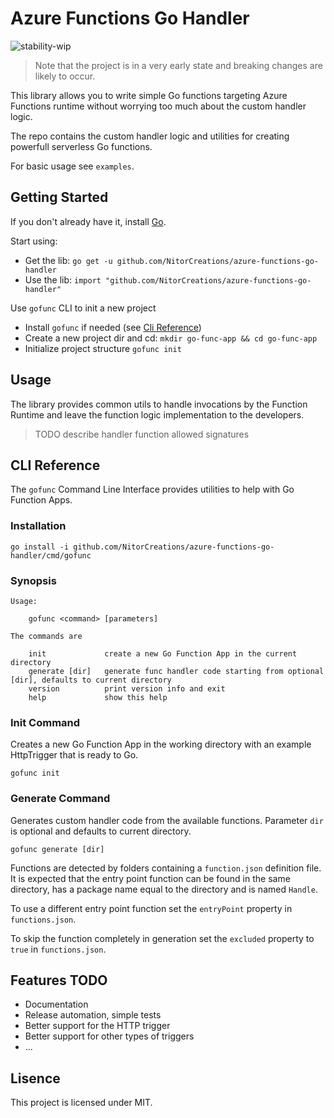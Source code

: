 # Azure Functions Go Handler

![stability-wip](https://img.shields.io/badge/stability-wip-lightgrey.svg)

> Note that the project is in a very early state and breaking changes are likely to occur.

This library allows you to write simple Go functions targeting Azure Functions
runtime without worrying too much about the custom handler logic.

The repo contains the custom handler logic and utilities for creating powerfull
serverless Go functions.

For basic usage see `examples`.

## Getting Started

If you don't already have it, install [Go](https://go.dev/dl/).

Start using:

- Get the lib: `go get -u github.com/NitorCreations/azure-functions-go-handler`
- Use the lib: `import "github.com/NitorCreations/azure-functions-go-handler"`

Use `gofunc` CLI to init a new project

- Install `gofunc` if needed (see [Cli Reference](#cli-reference))
- Create a new project dir and cd: `mkdir go-func-app && cd go-func-app`
- Initialize project structure `gofunc init`

## Usage

The library provides common utils to handle invocations by the Function Runtime and leave the function logic implementation to the developers.

> TODO describe handler function allowed signatures

## CLI Reference

The `gofunc` Command Line Interface provides utilities to help with Go Function Apps.

### Installation

```shell
go install -i github.com/NitorCreations/azure-functions-go-handler/cmd/gofunc
```

### Synopsis

```
Usage:

    gofunc <command> [parameters]

The commands are

    init             create a new Go Function App in the current directory
    generate [dir]   generate func handler code starting from optional [dir], defaults to current directory
    version          print version info and exit
    help             show this help
```

### Init Command

Creates a new Go Function App in the working directory with an example HttpTrigger that is ready to Go.

```shell
gofunc init
```

### Generate Command

Generates custom handler code from the available functions. Parameter `dir` is optional and defaults to current directory.

```
gofunc generate [dir]
```

Functions are detected by folders containing a `function.json` definition file.
It is expected that the entry point function can be found in the same directory, has a package name equal to the directory and is named `Handle`.

To use a different entry point function set the `entryPoint` property in `functions.json`.

To skip the function completely in generation set the `excluded` property to `true` in `functions.json`.

## Features TODO

- Documentation
- Release automation, simple tests
- Better support for the HTTP trigger
- Better support for other types of triggers
- ...

## Lisence

This project is licensed under MIT.
